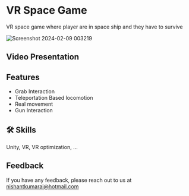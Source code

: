 
# VR Space Game

VR space game where player are in space ship and they have to survive


![Screenshot 2024-02-09 003219](https://github.com/nishantkumarai/VR-space-game/assets/66172201/38c5942d-ec9e-4f27-a9df-7c823a81e19e)


## Video Presentation



## Features

- Grab Interaction
- Teleportation Based locomotion
- Real movement
- Gun Interaction


## 🛠 Skills
Unity, VR, VR optimization, ...


## Feedback

If you have any feedback, please reach out to us at nishantkumarai@hotmail.com


